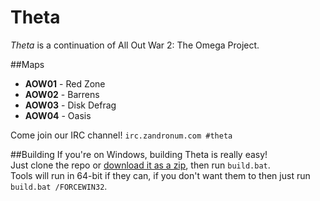 Theta
=============
*Theta* is a continuation of All Out War 2: The Omega Project.

##Maps
 * __AOW01__ - Red Zone
 * __AOW02__ - Barrens
 * __AOW03__ - Disk Defrag
 * __AOW04__ - Oasis

Come join our IRC channel! `irc.zandronum.com #theta`

##Building
If you're on Windows, building Theta is really easy!  
Just clone the repo or [download it as a zip](https://github.com/PlusGit/theta/archive/master.zip), then run `build.bat`.  
Tools will run in 64-bit if they can, if you don't want them to then just run `build.bat /FORCEWIN32`.
